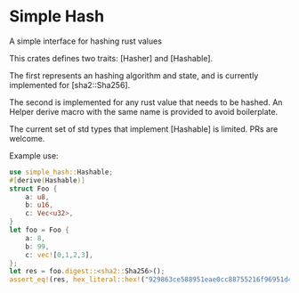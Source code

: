 # Simple Hash

<!-- cargo-rdme start -->

A simple interface for hashing rust values

This crates defines two traits: [Hasher] and [Hashable].

The first represents an hashing algorithm and state, and is currently implemented
for [sha2::Sha256].

The second is implemented for any rust value that needs to be hashed.
An Helper derive macro with the same name is provided to avoid boilerplate.

The current set of std types that implement [Hashable] is limited. PRs are welcome.

Example use:

```rust
use simple_hash::Hashable;
#[derive(Hashable)]
struct Foo {
    a: u8,
    b: u16,
    c: Vec<u32>,
}
let foo = Foo {
    a: 8,
    b: 99,
    c: vec![0,1,2,3],
};
let res = foo.digest::<sha2::Sha256>();
assert_eq!(res, hex_literal::hex!("929863ce588951eae0cc88755216f96951d431e7d15adbb836d8f1960bb65a9d"));
```

<!-- cargo-rdme end -->
